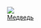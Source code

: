 ![](/books/adv_animal/Уильям%20Катберт%20Фолкнер/Медведь.jpg)  
[Медведь](/books/adv_animal/Уильям%20Катберт%20Фолкнер/Медведь)
